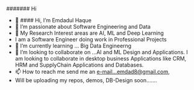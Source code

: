 ####### Hi

- 👋 #### Hi, I’m Emdadul Haque
- 👀 I’m passionate about Software Engineering and Data
- 👀 My Research Interest areas are AI, ML and Deep Learning 
- I am a Software Engineer doing work in Professional Projects
- 🌱 I’m currently learning ... Big Data Engineerng
- 💞️ I’m looking to collaborate on ...AI and ML Design and Applications. I am looking to collaborate in desktop business Applications like CRM, HRM and SupplyChain Applications and Databases.
- 📫 How to reach me send me an e-mail...emdad8@gmail.com, 
- Will be uploading my repos, demos, DB-Design soon....... 
<!---
emdad8/emdad8 is a ✨ special ✨ repository because its `README.md` (this file) appears on your GitHub profile.
You can click the Preview link to take a look at your changes.
--->

